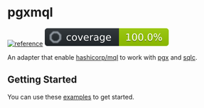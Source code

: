 # pgxmql

[![reference](https://pkg.go.dev/badge/github.com/pgx-contrib/pgxfilter.svg)](https://pkg.go.dev/github.com/pgx-contrib/pgxfilter)
[![coverage](.github/coverage.svg)](./README.md)

An adapter that enable [hashicorp/mql](https://github.com/hashicorp/mql) to
work with [pgx](https://github.com/jackc/pgx) and
[sqlc](https://github.com/sqlc-dev/sqlc).

## Getting Started

You can use these
[examples](https://pkg.go.dev/github.com/pgx-contrib/pgxfilter#pkg-examples) to
get started.
